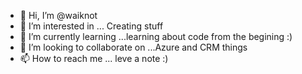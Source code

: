 - 👋 Hi, I’m @waiknot
- 👀 I’m interested in ... Creating stuff
- 🌱 I’m currently learning ...learning about code from the begining :)
- 💞️ I’m looking to collaborate on ...Azure and CRM things
- 📫 How to reach me ... leve a note :)

<!---
waiknot/waiknot is a ✨ special ✨ repository because its `README.md` (this file) appears on your GitHub profile.
You can click the Preview link to take a look at your changes.
--->
